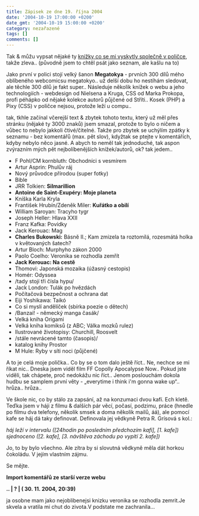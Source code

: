 ```yaml
---
title: Zápisek ze dne 19. října 2004
date: '2004-10-19 17:00:00 +0200'
date_gmt: '2004-10-19 15:00:00 +0200'
category: nezařazené
tags: []
comments: []
---
```

<p>Tak &amp; můžu vypsat nějaké  ty <a href="/assets/migrated/old-images/police.jpg">knížky co se mi vyskytly společně v poličce</a>, takže zleva.. (původně jsem to chtěl psát jako  seznam, ale kašlu na to)</p>
<p>Jako první v polici stojí velký šanon <strong>Megatokya</strong> - prvních 300 dílů mého oblíbeného  webcomicsu megatokyo.. už delší dobu ho nestíhám sledovat, ale těchle 300 dílů je fakt super..  Následuje několik knížek o webu a jeho technologiích - webdesign od Nielsena a Kruga, CSS od Marka Prokopa,  profi péhápko od nějaké kolekce autorů půjčené od Stříti.. Kosek (PHP) a Pixy (CSS) v poličce nejsou,  protože leží u compu.. </p>
<p>tak, tkhle začínal včerejší text &amp; zbytek tohoto textu, který už měl přes stránku (nějaké ty 3000 znaků)  jsem smazal, protože to bylo o ničem a vůbec to nebylo jakkoli čtivé/čitelné. Takže pro zbytek se uchýlím zpátky  k seznamu - bez komentářů (max. pět slov), kdyžtak se ptejte v komentářích, kdyby nebylo něco jasné. A abych to neměl tak jednoduché,  tak aspon zvýrazním mých pět nejbolíbenějších knížek/autorů, ok? tak jedem..</p>
<ul>
<li>F Pohl/CM kornbluth: Obchodníci s vesmírem</li>
<li>Artur Asprin: Phulův ráj</li>
<li>Nový průvodce přírodou (super fotky)</li>
<li>Bible</li>
<li>JRR Tolkien: <strong>Silmarillion</strong></li>
<li><strong>Antoine de Saint-Exupéry: Moje planeta</strong></li>
<li>Kníška Karla Kryla</li>
<li>František Hrubín/Zdeněk Miler: <strong>Kuřátko a obilí</strong></li>
<li>William Saroyan: Tracyho tygr</li>
<li>Joseph Heller: Hlava XXII</li>
<li>Franz Kafka: Povídky</li>
<li>Jack Kerouac: Mag</li>
<li><strong>Charles Bukowski:</strong> Básně II.; Kam zmizela ta roztomilá, rozesmátá holka v květovaných šatech?</li>
<li>Artur Bloch: Murphyho zákon 2000</li>
<li>Paolo Coelho: Veronika se rozhodla zemřít</li>
<li><strong>Jack Kerouac: Na cestě</strong></li>
<li>Thomovi: Japonská mozaika (úžasný cestopis)</li>
<li>Homér: Odyssea</li>
<li>/tady stojí tři čísla hypu/</li>
<li>Jack London: Tulák po hvězdách</li>
<li>Počítačová bezpečnost a ochrana dat</li>
<li>Eiji Yoshikawa: Taikó</li>
<li>Co si myslí andělíček (sbírka poezie o dětech)</li>
<li>/Banzai! - německý manga časák/</li>
<li>Velká kniha Origami</li>
<li>Velká kniha komiksů (z ABC; Válka mozků rulez)</li>
<li>Ilustrované životopisy: Churchill, Roosvelt</li>
<li>/stále nevrácené tamto (časopis)/</li>
<li>katalog knihy Prostor</li>
<li>M Hule: Ryby v síti noci (půjčené)</li>
</ul>
<p>A to je celá moje polička.. Co by se o tom dalo ještě říct.. Ne, nechce se mi říkat nic.. Dneska jsem  viděl film FF Copolly Apocalypse Now.. Pokud jste viděli, tak chápete, proč nedokážu nic říct.. Jenom poslouchám  dokola hudbu se samplem první věty - &bdquo;everytime i think i'm gonna wake up&ldquo;.. hrůza.. hrůza..</p>
<p>Ve škole nic, co by stálo za zapsání, až na konzumaci dvou kafí. Ech kletě. Teďka jsem v háji z filmu &amp;  dalších pár věcí, počasí, podzimu, práce (hnedle po filmu dva telefony, několik smsek a doma několik mailů, áá), ale  pomocí kafe se háj dá taky definovat. Definovala jej vědkyně Petra R. Grísová s kol.:</p>
<p class="odsazeny"><em>háj leží v intervalu ([24hodin po posledním předchozím kafi], [1. kafe]) sjednoceno ([2. kafe], [3. návštěva záchodu po  vypití 2. kafe])</em></p>
<p>Jo, to by bylo všechno. Ale zítra by si slovutná vědkyně měla dát horkou čokoládu. V jejím vlastním zájmu.</p>
<p>Se mějte.</p>
<div class="import-komentaru">
<p><strong>Import komentářů ze starší verze webu</strong></p>
<div class="comment">
<p style="font-weight:bold"><span class="compredmet">..</span> | <span class="comname">?</span> | (&nbsp;30.&nbsp;11.&nbsp;2004,&nbsp;20:39)</p>
<p>ja osobne mam jako nejoblibenejsi knizku veronika se rozhodla zemrit.Je skvela a vratila mi chut do zivota.V podstate me zachranila... </p>
</div>
</div>

